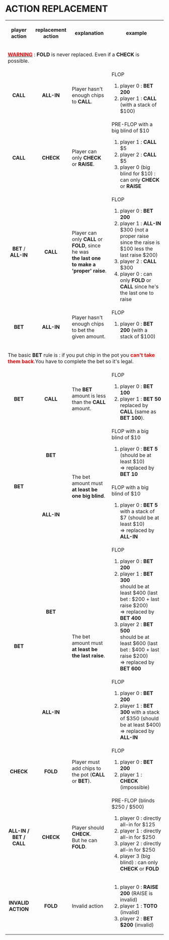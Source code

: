 <h1>ACTION REPLACEMENT</h1>
<!--<style>
table, td, th {
	border: 1px solid #000;
	border-collapse: collapse;
}
</style>-->
<table>
	<tr height="80">
		<th align="center">player action</th>
		<th align="center">replacement action</th>
		<th align="center">explanation</th>
		<th align="center">example</th>
	</tr>
		<tr>
		<td align="left" colspan="4" height="80"><u><b style="color:red">WARNING</b></u> : <b>FOLD</b> is never replaced. Even if a <b>CHECK</b> is possible.
		</td>
	</tr>
	<tr>
		<td align="center"><b>CALL</b></td>
		<td align="center"><b>ALL-IN</b></td>
		<td align="left">Player hasn't enough chips to <b>CALL</b>.
		</td>
		<td align="left">FLOP
			<ol>
				<li>player 0 : <b>BET 200</b></li>
				<li>player 1 : <b>CALL</b> (with a stack of $100)
				</li>
			</ol>
		</td>
	</tr>
	<tr>
		<td align="center"><b>CALL</b></td>
		<td align="center"><b>CHECK</b></td>
		<td align="left">Player can only <b>CHECK</b> or <b>RAISE</b>.
		</td>
		<td align="left">PRE-FLOP with a big blind of $10
			<ol>
				<li>player 1 : <b>CALL</b> $5
				</li>
				<li>player 2 : <b>CALL</b> $5
				</li>
				<li>player 0 (big blind for $10) : can only <b>CHECK</b> or <b>RAISE</b></li>
			</ol>
		</td>
	</tr>
	<tr>
		<td align="center"><b>BET</b> / <b>ALL-IN</b></td>
		<td align="center"><b>CALL</b></td>
		<td align="left">Player can only <b>CALL</b> or <b>FOLD</b>,
			since he was<br /> <b>the last one to make a 'proper' raise</b>.
		</td>
		<td align="left">FLOP
			<ol>
				<li>player 0 : <b>BET 200</b></li>
				<li>player 1 : <b>ALL-IN</b> $300 (not a proper raise since
					the raise is $100 less the last raise $200)
				</li>
				<li>player 2 : <b>CALL</b> $300
				</li>
				<li>player 0 : can only <b>FOLD</b> or <b>CALL</b> since he's
					the last one to raise
				</li>
			</ol>
		</td>
	</tr>
	<tr>
		<td align="center"><b>BET</b></td>
		<td align="center"><b>ALL-IN</b></td>
		<td align="left">Player hasn't enough chips to bet the given
			amount.</td>
		<td align="left">FLOP
			<ol>
				<li>player 0 : <b>BET 200</b> (with a stack of $100)
				</li>
			</ol>
		</td>
	</tr>
	<tr>
		<td align="left" colspan="4" height="80">The basic <b>BET</b>
			rule is : if you put chip in the pot you <b style="color:red">can't take them back</b>.You
			have to complete the bet so it's legal.
		</td>
	</tr>
	<tr>
		<td align="center"><b>BET</b></td>
		<td align="center"><b>CALL</b></td>
		<td align="left">The <b>BET</b> amount is less than the <b>CALL</b> amount.
		</td>
		<td align="left">FLOP
			<ol>
				<li>player 0 : <b>BET 100</b>
				</li>
				<li>player 1 : <b>BET 50</b> replaced by <b>CALL</b> (same as <b>BET 100</b>).
				</li>
			</ol>
		</td>
	</tr>
	<tr>
		<td align="center" rowspan="2"><b>BET</b></td>
		<td align="center"><b>BET</b></td>
		<td align="left" rowspan="2">The bet amount must <b>at least
				be one big blind</b>.
		</td>
		<td align="left">FLOP with a big blind of $10
			<ol>
				<li>player 0 : <b>BET 5</b> (should be at least $10)<br />=>
					replaced by <b>BET 10</b>
				</li>
			</ol>
		</td>
	</tr>
	<tr>
		<td align="center"><b>ALL-IN</b></td>
		<td align="left">FLOP with a big blind of $10
			<ol>
				<li>player 0 : <b>BET 5</b> with a stack of $7 (should be at
					least $10)<br />=> replaced by <b>ALL-IN</b>
				</li>
			</ol>
		</td>
	</tr>
	<tr>
		<td align="center" rowspan="2"><b>BET</b></td>
		<td align="center"><b>BET</b></td>
		<td align="left" rowspan="2">The bet amount must <b>at least
				be the last raise</b>.
		</td>
		<td align="left">FLOP
			<ol>
				<li>player 0 : <b>BET 200</b></li>
				<li>player 1 : <b>BET 300</b><br />should be at least $400
					(last bet : $200 + last raise $200)<br />=> replaced by <b>BET
						400</b>
				</li>
				<li>player 2 : <b>BET 500</b><br />should be at least $600
					(last bet : $400 + last raise $200)<br />=> replaced by <b>BET
						600</b>
				</li>
			</ol>
		</td>
	</tr>
	<tr>
		<td align="center"><b>ALL-IN</b></td>
		</td>
		<td align="left">FLOP
			<ol>
				<li>player 0 : <b>BET 200</b></li>
				<li>player 1 : <b>BET 300</b> with a stack of $350 (should be
					at least $400)<br />=> replaced by <b>ALL-IN</b>
				</li>
			</ol>
		</td>
	</tr>
	<tr>
		<td align="center"><b>CHECK</b></td>
		<td align="center"><b>FOLD</b></td>
		<td align="left">Player must add chips to the pot (<b>CALL</b> or
			<b>BET</b>).
		</td>
		<td align="left">FLOP
			<ol>
				<li>player 0 : <b>BET 200</b></li>
				<li>player 1 : <b>CHECK</b> (impossible)</li>
			</ol>
		</td>
	</tr>
	<tr>
		<td align="center"><b>ALL-IN / BET / CALL</b></td>
		<td align="center"><b>CHECK</b></td>
		<td align="left">Player should <b>CHECK</b>.<br/> But he can <b>FOLD</b>.
		</td>
		<td align="left">PRE-FLOP (blinds $250 / $500)<br />
			<ol>
				<li>player 0 : directly all-in for $125</li>
				<li>player 1 : directly all-in for $250</li>
				<li>player 2 : directly all-in for $250</li>
				<li>player 3 (big blind) : can only <b>CHECK</b> or <b>FOLD</b></li>
			</ol>
		</td>
	</tr>
	<tr>
		<td align="center"><b>INVALID ACTION</b></td>
		<td align="center"><b>FOLD</b></td>
		<td align="left">Invalid action</td>
		<td align="left">
			<ol>
				<li>player 0 : <b>RAISE 200</b> (RAISE is invalid)
				</li>
				<li>player 1 : <b>TOTO</b> (invalid)
				</li>
				<li>player 2 : <b>BET $200</b> (invalid)
				</li>
			</ol>
		</td>
	</tr>

</table>
